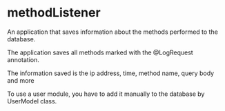 # methodListener

An application that saves information about the methods performed to the database.

The application saves all methods marked with the @LogRequest annotation.

The information saved is the ip address, time, method name, query body and more

To use a user module, you have to add it manually to the database by UserModel class.
